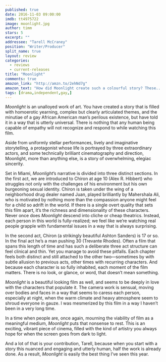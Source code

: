 ```yaml
---
published: true
date: 2016-11-03 09:00:00
imdb: tt4975722
image: moonlight.jpg
author: timm
stars: 5
excerpt: ""
addressee: "Tarell McCraney"
position: "Writer/Producer"
split_name: true
layout: review
categories: 
  - reviews
  - current-releases
title: "Moonlight"
comments: true
amazon_link: "http://amzn.to/2ehNd7g"
amazon_text: "How did Moonlight create such a colourful story? These... maybe?"
tags: [drama,independent,gay,]
---
```

_Moonlight_ is an unalloyed work of art. You have created a story that is filled with homoerotic yearning, complex but clearly articulated themes, and the minutiae of a gay African American man’s perilous existence, but have told it in a way that is utterly universal. There is nothing that any human being capable of empathy will not recognize and respond to while watching this film.

Aside from uniformly stellar performances, lively and imaginative storytelling, a protagonist whose life is portrayed by three extraordinary actors, and some technically brilliant cinematography and direction, Moonlight, more than anything else, is a story of overwhelming, elegiac sincerity.

Set in Miami, _Moonlight_’s narrative is divided into three distinct sections. In the first act, we are introduced to Chiron at age 10 (Alex R. Hibbert) who struggles not only with the challenges of his environment but his own burgeoning sexual identity. Chiron is taken under the wing of a neighborhood drug dealer named Juan, played brilliantly by Mahershala Ali, who is motivated by nothing more than the compassion anyone might feel for a child so adrift in the world. If there is a single overt quality that sets this film apart, it’s the richness and dimensionality of these characters. Never once does _Moonlight_ descend into cliche or cheap theatrics. Instead, each person in this world is fully-realized; we feel like we’re watching real people grapple with fundamental issues in a way that is always surprising. 

In the second act, Chiron (a strikingly beautiful Ashton Sanders) is 17 or so. In the final act he’s a man pushing 30 (Trevante Rhodes). Often a film that spans this length of time and has such a deliberate three act structure can feel clinical and thin. Yet you manage to avoid these pitfalls. Each chapter feels both distinct and still attached to the other two—sometimes by with subtle allusion to previous acts, other times with recurring characters. And because each character is so fully inhabited, each moment of the film matters. There is no look, or glance, or word, that doesn’t mean something. 

_Moonlight_ is a beautiful looking film as well, and seems to be deeply in love with the characters that populate it. The camera work is sensual, moving over bodies and faces in a way that seems to caress each person, especially at night, when the warm climate and heavy atmosphere seem to shroud everyone in gauze. I was mesmerized by this film in a way I haven’t been in a very long time. 

In a time when people are, once again, mourning the viability of film as a meaningful medium, _Moonlight_ puts that nonsense to rest. This is an exciting, vibrant piece of cinema, filled with the kind of artistry you always hope for when the screen goes from dark to light. 

And a lot of that is your contribution, Tarell, because when you start with a story this nuanced and engaging and utterly human, half the work is already done. As a result, _Moonlight_ is easily the best thing I’ve seen this year.